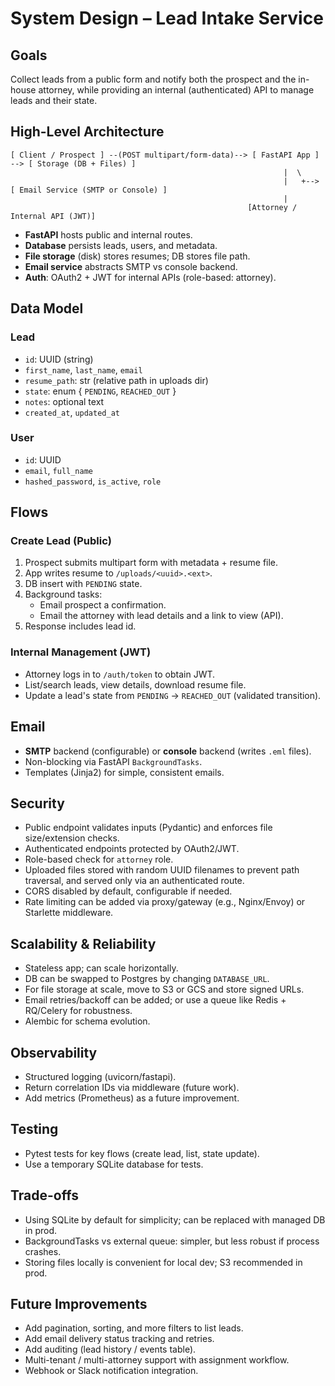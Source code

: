 
# System Design – Lead Intake Service

## Goals
Collect leads from a public form and notify both the prospect and the in-house attorney, while providing an internal (authenticated) API to manage leads and their state.

## High-Level Architecture
```
[ Client / Prospect ] --(POST multipart/form-data)--> [ FastAPI App ] --> [ Storage (DB + Files) ]
                                                             |  \
                                                             |   +--> [ Email Service (SMTP or Console) ]
                                                             |
                                                     [Attorney / Internal API (JWT)]
```

- **FastAPI** hosts public and internal routes.
- **Database** persists leads, users, and metadata.
- **File storage** (disk) stores resumes; DB stores file path.
- **Email service** abstracts SMTP vs console backend.
- **Auth**: OAuth2 + JWT for internal APIs (role-based: attorney).

## Data Model

### Lead
- `id`: UUID (string)
- `first_name`, `last_name`, `email`
- `resume_path`: str (relative path in uploads dir)
- `state`: enum { `PENDING`, `REACHED_OUT` }
- `notes`: optional text
- `created_at`, `updated_at`

### User
- `id`: UUID
- `email`, `full_name`
- `hashed_password`, `is_active`, `role`

## Flows

### Create Lead (Public)
1. Prospect submits multipart form with metadata + resume file.
2. App writes resume to `/uploads/<uuid>.<ext>`.
3. DB insert with `PENDING` state.
4. Background tasks:
   - Email prospect a confirmation.
   - Email the attorney with lead details and a link to view (API).
5. Response includes lead id.

### Internal Management (JWT)
- Attorney logs in to `/auth/token` to obtain JWT.
- List/search leads, view details, download resume file.
- Update a lead's state from `PENDING` → `REACHED_OUT` (validated transition).

## Email
- **SMTP** backend (configurable) or **console** backend (writes `.eml` files).
- Non-blocking via FastAPI `BackgroundTasks`.
- Templates (Jinja2) for simple, consistent emails.

## Security
- Public endpoint validates inputs (Pydantic) and enforces file size/extension checks.
- Authenticated endpoints protected by OAuth2/JWT.
- Role-based check for `attorney` role.
- Uploaded files stored with random UUID filenames to prevent path traversal, and served only via an authenticated route.
- CORS disabled by default, configurable if needed.
- Rate limiting can be added via proxy/gateway (e.g., Nginx/Envoy) or Starlette middleware.

## Scalability & Reliability
- Stateless app; can scale horizontally.
- DB can be swapped to Postgres by changing `DATABASE_URL`.
- For file storage at scale, move to S3 or GCS and store signed URLs.
- Email retries/backoff can be added; or use a queue like Redis + RQ/Celery for robustness.
- Alembic for schema evolution.

## Observability
- Structured logging (uvicorn/fastapi).
- Return correlation IDs via middleware (future work).
- Add metrics (Prometheus) as a future improvement.

## Testing
- Pytest tests for key flows (create lead, list, state update).
- Use a temporary SQLite database for tests.

## Trade-offs
- Using SQLite by default for simplicity; can be replaced with managed DB in prod.
- BackgroundTasks vs external queue: simpler, but less robust if process crashes.
- Storing files locally is convenient for local dev; S3 recommended in prod.

## Future Improvements
- Add pagination, sorting, and more filters to list leads.
- Add email delivery status tracking and retries.
- Add auditing (lead history / events table).
- Multi-tenant / multi-attorney support with assignment workflow.
- Webhook or Slack notification integration.

